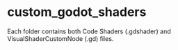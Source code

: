 # custom_godot_shaders

Each folder contains both Code Shaders (.gdshader) and VisualShaderCustomNode (.gd) files.
